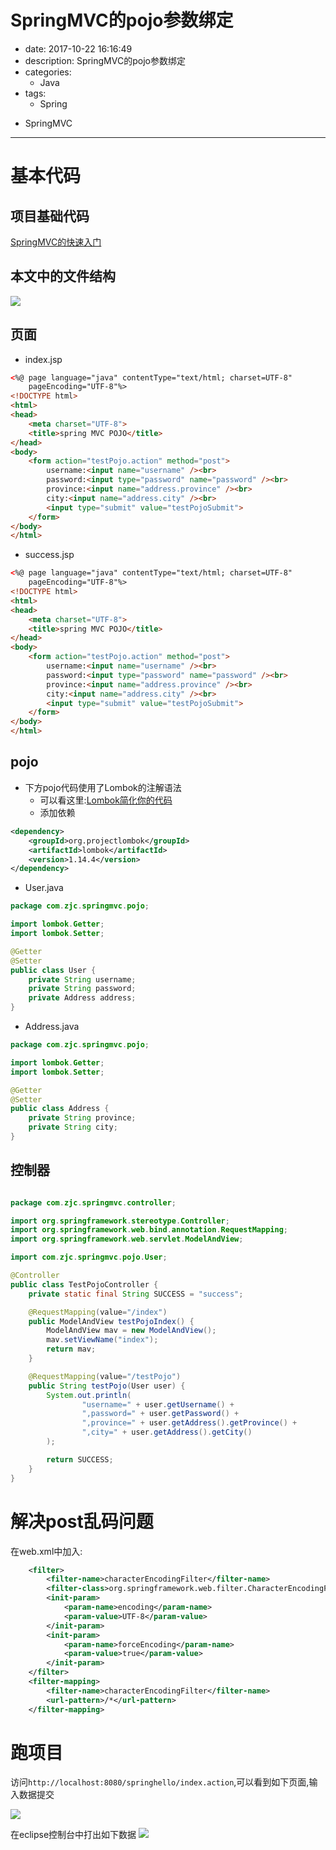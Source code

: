 #   SpringMVC的pojo参数绑定
+ date: 2017-10-22 16:16:49
+ description: SpringMVC的pojo参数绑定
+ categories:
  - Java
+ tags:
  - Spring
- SpringMVC
---
#  基本代码
##  项目基础代码
[SpringMVC的快速入门](/2017/10/04/SpringMVC的快速入门/)

##  本文中的文件结构
![](../images/springmvc/20191022012.png)

##  页面
+   index.jsp
```html
<%@ page language="java" contentType="text/html; charset=UTF-8"
	pageEncoding="UTF-8"%>
<!DOCTYPE html>
<html>
<head>
	<meta charset="UTF-8">
	<title>spring MVC POJO</title>
</head>
<body>
	<form action="testPojo.action" method="post">
		username:<input name="username" /><br>
		password:<input	type="password" name="password" /><br>
		province:<input	name="address.province" /><br>
		city:<input name="address.city" /><br>
		<input type="submit" value="testPojoSubmit">
	</form>
</body>
</html>
```

+   success.jsp
```html
<%@ page language="java" contentType="text/html; charset=UTF-8"
	pageEncoding="UTF-8"%>
<!DOCTYPE html>
<html>
<head>
	<meta charset="UTF-8">
	<title>spring MVC POJO</title>
</head>
<body>
	<form action="testPojo.action" method="post">
		username:<input name="username" /><br>
		password:<input	type="password" name="password" /><br>
		province:<input	name="address.province" /><br>
		city:<input name="address.city" /><br>
		<input type="submit" value="testPojoSubmit">
	</form>
</body>
</html>
```
##  pojo
+   下方pojo代码使用了Lombok的注解语法
    -   可以看这里:[Lombok简化你的代码](/2017/10/23/Lombok简化你的代码/)
    -   添加依赖
```xml
<dependency>
    <groupId>org.projectlombok</groupId>
    <artifactId>lombok</artifactId>
    <version>1.14.4</version>
</dependency>
```

+	User.java
```java
package com.zjc.springmvc.pojo;

import lombok.Getter;
import lombok.Setter;

@Getter
@Setter
public class User {
	private String username;
	private String password;
	private Address address;
}

```

+ Address.java
```java
package com.zjc.springmvc.pojo;

import lombok.Getter;
import lombok.Setter;

@Getter
@Setter
public class Address {
	private String province;
	private String city;
}

```

##  控制器
```java

package com.zjc.springmvc.controller;

import org.springframework.stereotype.Controller;
import org.springframework.web.bind.annotation.RequestMapping;
import org.springframework.web.servlet.ModelAndView;

import com.zjc.springmvc.pojo.User;

@Controller
public class TestPojoController {
	private static final String SUCCESS = "success";

	@RequestMapping(value="/index")
	public ModelAndView testPojoIndex() {
		ModelAndView mav = new ModelAndView();
		mav.setViewName("index");
		return mav;
	}

	@RequestMapping(value="/testPojo")
	public String testPojo(User user) {
		System.out.println(
				"username=" + user.getUsername() +
				",password=" + user.getPassword() +
				",province=" + user.getAddress().getProvince() +
				",city=" + user.getAddress().getCity()
		);

		return SUCCESS;
	}
}
```


#   解决post乱码问题
在web.xml中加入:
```xml
	<filter>
		<filter-name>characterEncodingFilter</filter-name>
		<filter-class>org.springframework.web.filter.CharacterEncodingFilter</filter-class>
		<init-param>
			<param-name>encoding</param-name>
			<param-value>UTF-8</param-value>
		</init-param>
		<init-param>
			<param-name>forceEncoding</param-name>
			<param-value>true</param-value>
		</init-param>
	</filter>
	<filter-mapping>
    	<filter-name>characterEncodingFilter</filter-name>
    	<url-pattern>/*</url-pattern>
  	</filter-mapping>
```


#   跑项目
访问`http://localhost:8080/springhello/index.action`,可以看到如下页面,输入数据提交

![](../images/springmvc/20191022010.png)

在eclipse控制台中打出如下数据
![](../images/springmvc/20191022011.png)
